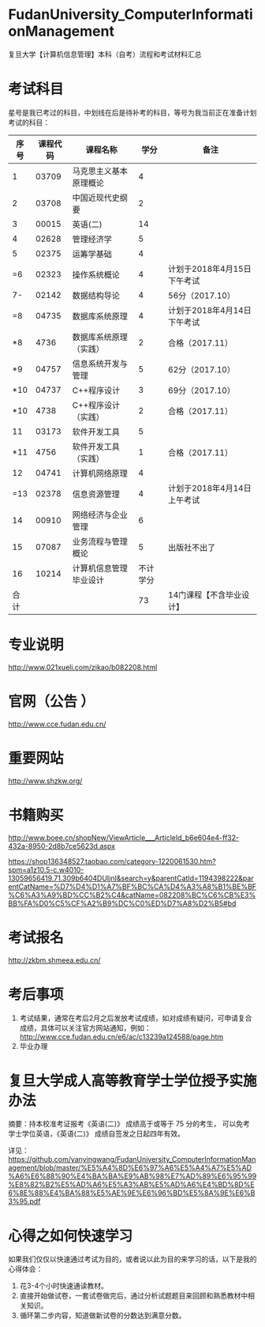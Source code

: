 # FudanUniversity_ComputerInformationManagement
复旦大学【计算机信息管理】本科（自考）流程和考试材料汇总



# 考试科目
星号是我已考过的科目，中划线在后是待补考的科目，等号为我当前正在准备计划考试的科目：

| 序号 | 课程代码 | 课程名称               | 学分     | 备注                        |
| ---- | -------- | ---------------------- | -------- | --------------------------- |
| 1    | 03709    | 马克思主义基本原理概论 | 4        |   |
| 2    | 03708	  | 中国近现代史纲要	   | 2	      |   |
| 3    | 00015	  | 英语(二)	           | 14	      |   |
| 4    | 02628	  | 管理经济学	           | 5	      |   |
| 5    | 02375	  | 运筹学基础	           | 4	      |   |
|=6    | 02323	  | 操作系统概论           | 4	      | 计划于2018年4月15日下午考试 |
|7-    | 02142	  | 数据结构导论           | 4	      | 56分（2017.10） |
|=8    | 04735	  | 数据库系统原理         | 4	      | 计划于2018年4月14日下午考试 |
|*8    | 4736	  | 数据库系统原理（实践） | 2	      | 合格（2017.11） |
|*9    | 04757	  | 信息系统开发与管理	   | 5	      | 62分（2017.10） |
|*10   | 04737	  | C++程序设计	           | 3	      | 69分（2017.10） |
|*10   | 4738	  | C++程序设计（实践）    | 2	      | 合格（2017.11） |
| 11   | 03173	  | 软件开发工具           | 5	      |   |
|*11   | 4756 	  | 软件开发工具（实践）   | 1	      | 合格（2017.11） |
| 12   | 04741	  | 计算机网络原理         | 4	      |   |
|=13   | 02378	  | 信息资源管理           | 4	      | 计划于2018年4月14日上午考试 |
| 14   | 00910	  | 网络经济与企业管理	   | 6	      |   |
| 15   | 07087	  | 业务流程与管理概论	   | 5	      | 出版社不出了                |
| 16   | 10214	  | 计算机信息管理毕业设计 | 不计学分 |   |
| 合计 |          |          	   	   | 73	      | 14门课程【不含毕业设计】    |



# 专业说明
http://www.021xueli.com/zikao/b082208.html


# 官网（公告 ）
http://www.cce.fudan.edu.cn/


# 重要网站
http://www.shzkw.org/


# 书籍购买
http://www.boee.cn/shopNew/ViewArticle___ArticleId_b6e604e4-ff32-432a-8950-2d8b7ce5623d.aspx

https://shop136348527.taobao.com/category-1220061530.htm?spm=a1z10.5-c.w4010-13059656419.71.309b6404DUIjnI&search=y&parentCatId=1194398222&parentCatName=%D7%D4%D1%A7%BF%BC%CA%D4%A3%A8%B1%BE%BF%C6%A3%A9%BD%CC%B2%C4&catName=082208%BC%C6%CB%E3%BB%FA%D0%C5%CF%A2%B9%DC%C0%ED%D7%A8%D2%B5#bd


# 考试报名
http://zkbm.shmeea.edu.cn/


# 考后事项
1. 考试结果，通常在考后2月之后发放考试成绩，如对成绩有疑问，可申请复合成绩，具体可以关注官方网站通知，例如：http://www.cce.fudan.edu.cn/e6/ac/c13239a124588/page.htm
2. 毕业办理


# 复旦大学成人高等教育学士学位授予实施办法
摘要：持本校准考证报考《英语(二)》 成绩高于或等于 75 分的考生， 可以免考学士学位英语，《英语(二)》 成绩自签发之日起四年有效。

详见： https://github.com/yanyingwang/FudanUniversity_ComputerInformationManagement/blob/master/%E5%A4%8D%E6%97%A6%E5%A4%A7%E5%AD%A6%E6%88%90%E4%BA%BA%E9%AB%98%E7%AD%89%E6%95%99%E8%82%B2%E5%AD%A6%E5%A3%AB%E5%AD%A6%E4%BD%8D%E6%8E%88%E4%BA%88%E5%AE%9E%E6%96%BD%E5%8A%9E%E6%B3%95.pdf



# 心得之如何快速学习
如果我们仅仅以快速通过考试为目的，或者说以此为目的来学习的话，以下是我的心得体会：
1. 花3-4个小时快速通读教材。
2. 直接开始做试卷，一套试卷做完后，通过分析试题题目来回顾和熟悉教材中相关知识。
3. 循环第二步内容，知道做新试卷的分数达到满意分数。


